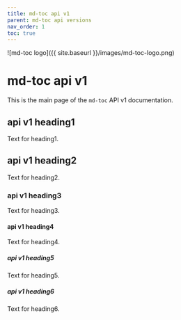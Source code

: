 ```yaml
---
title: md-toc api v1
parent: md-toc api versions
nav_order: 1
toc: true
---
```


![md-toc logo]({{ site.baseurl }}/images/md-toc-logo.png)

# md-toc api v1

This is the main page of the `md-toc` API v1 documentation.

## api v1 heading1

Text for heading1.

## api v1 heading2

Text for heading2.

### api v1 heading3

Text for heading3. 

#### api v1 heading4

Text for heading4.

##### api v1 heading5

Text for heading5.

##### api v1 heading6

Text for heading6.
